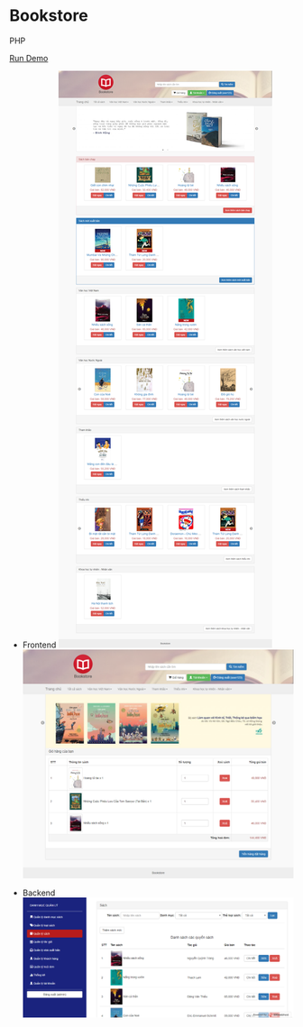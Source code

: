 # Bookstore 
PHP

[Run Demo](https://bstore-demo.000webhostapp.com/index.php)

* Frontend
![alt text](https://github.com/nguyentu43/bookstore/raw/master/screenshot-1.png)
![alt text](https://github.com/nguyentu43/bookstore/raw/master/screenshot-2.png)

* Backend
![alt text](https://github.com/nguyentu43/bookstore/raw/master/screenshot-3.png)
